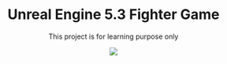 <h1 align='center'>
  Unreal Engine 5.3 Fighter Game 
</h1>


<p align='center'>
  This project is for learning purpose only
</p>

<p align='center'>
    <img src="https://img.shields.io/badge/Epic%20Games-313131?style=for-the-badge&logo=Epic%20Games&logoColor=white" />
</p>


